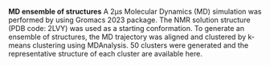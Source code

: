 **MD ensemble of structures**
A 2μs Molecular Dynamics (MD) simulation was performed by using Gromacs 2023 package. The NMR solution structure (PDB code: 2LVY) was used as a starting conformation. To generate an ensemble of structures, the MD trajectory was aligned and clustered by k-means clustering using MDAnalysis. 50 clusters were generated and the representative structure of each cluster are available here.

